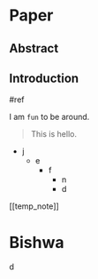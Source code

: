 # Paper

## Abstract

## Introduction

#ref 

I am `fun` to be around.

> This is hello.

- j
  - e
    - f
      - n
      - d

[[temp_note]]

# Bishwa

d 